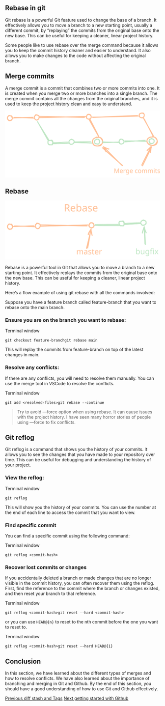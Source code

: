 ## Rebase in git

Git rebase is a powerful Git feature used to change the base of a branch. It effectively allows you to move a branch to a new starting point, usually a different commit, by “replaying” the commits from the original base onto the new base. This can be useful for keeping a cleaner, linear project history.

Some people like to use rebase over the merge command because it allows you to keep the commit history cleaner and easier to understand. It also allows you to make changes to the code without affecting the original branch.

## Merge commits

A merge commit is a commit that combines two or more commits into one. It is created when you merge two or more branches into a single branch. The merge commit contains all the changes from the original branches, and it is used to keep the project history clean and easy to understand.

![](img/img10.svg)

## Rebase

![](img/img11.svg)

Rebase is a powerful tool in Git that allows you to move a branch to a new starting point. It effectively replays the commits from the original base onto the new base. This can be useful for keeping a cleaner, linear project history.

Here’s a flow example of using git rebase with all the commands involved:

Suppose you have a feature branch called feature-branch that you want to rebase onto the main branch.

### Ensure you are on the branch you want to rebase:

Terminal window

```
git checkout feature-branchgit rebase main
```

This will replay the commits from feature-branch on top of the latest changes in main.

### Resolve any conflicts:

If there are any conflicts, you will need to resolve them manually. You can use the merge tool in VSCode to resolve the conflicts.

Terminal window

```
git add <resolved-files>git rebase --continue
```

> Try to avoid —force option when using rebase. It can cause issues with the project history. I have seen many horror stories of people using —force to fix conflicts.

## Git reflog

Git reflog is a command that shows you the history of your commits. It allows you to see the changes that you have made to your repository over time. This can be useful for debugging and understanding the history of your project.

### View the reflog:

Terminal window

```
git reflog
```

This will show you the history of your commits. You can use the number at the end of each line to access the commit that you want to view.

### Find specific commit

You can find a specific commit using the following command:

Terminal window

```
git reflog <commit-hash>
```

### Recover lost commits or changes

If you accidentally deleted a branch or made changes that are no longer visible in the commit history, you can often recover them using the reflog. First, find the reference to the commit where the branch or changes existed, and then reset your branch to that reference.

Terminal window

```
git reflog <commit-hash>git reset --hard <commit-hash>
```

or you can use `HEAD@{n}` to reset to the nth commit before the one you want to reset to.

Terminal window

```
git reflog <commit-hash>git reset --hard HEAD@{1}
```

## Conclusion

In this section, we have learned about the different types of merges and how to resolve conflicts. We have also learned about the importance of branching and merging in Git and Github. By the end of this section, you should have a good understanding of how to use Git and Github effectively.

[Previous diff stash and Tags](diff%20stash%20and%20Tags.md)    [Next  getting started with Github](getting%20started%20with%20Github.md)